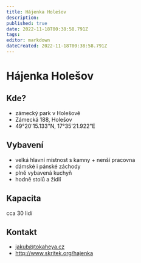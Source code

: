 ```yaml
---
title: Hájenka Holešov
description: 
published: true
date: 2022-11-18T00:38:58.791Z
tags: 
editor: markdown
dateCreated: 2022-11-18T00:38:58.791Z
---
```


# Hájenka Holešov
## Kde?
- zámecký park v Holešově
- Zámecká 188, Holešov
- 49°20'15.133"N, 17°35'21.922"E
## Vybavení
- velká hlavní místnost s kamny + nenší pracovna
- dámské i pánské záchody
- plně vybavená kuchyň
- hodně stolů a židlí
## Kapacita
cca 30 lidí
## Kontakt
- jakub@tokaheya.cz
- http://www.skritek.org/hajenka
